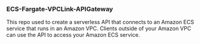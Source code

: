 
### ECS-Fargate-VPCLink-APIGateway
This repo used to create a serverless API that connects to an Amazon ECS service that runs in an Amazon VPC. Clients outside of your Amazon VPC can use the API to access your Amazon ECS service.